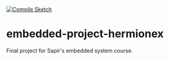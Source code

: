 [![Compile Sketch](https://github.com/eden881/embedded-project-hermionex/actions/workflows/compile-sketch.yml/badge.svg)](https://github.com/eden881/embedded-project-hermionex/actions/workflows/compile-sketch.yml)

# embedded-project-hermionex

Final project for Sapir's embedded system course.
